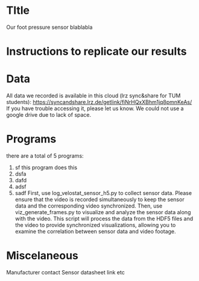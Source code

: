 # TItle

Our foot pressure sensor blablabla

# Instructions to replicate our results



# Data
All data we recorded is available in this cloud (lrz sync&share for TUM students): https://syncandshare.lrz.de/getlink/fiNrHQxXBhm1jq8pmnKeAs/
If you have trouble accessing it, please let us know.
We could not use a google drive due to lack of space. 

# Programs
there are a total of 5 programs:

1. sf
   this program does this
3. dsfa
4. dafd
5. adsf
6. sadf
First, use log_velostat_sensor_h5.py to collect sensor data. Please ensure that the video is recorded simultaneously to keep the sensor data and the corresponding video synchronized.
Then, use viz_generate_frames.py to visualize and analyze the sensor data along with the video. This script will process the data from the HDF5 files and the video to provide synchronized visualizations, allowing you to examine the correlation between sensor data and video footage.

# Miscelaneous
Manufacturer contact
Sensor datasheet link etc
